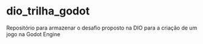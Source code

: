 # dio_trilha_godot
Repositório para armazenar o desafio proposto na DIO para a criação de um jogo na Godot Engine
